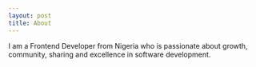 ```yaml
---
layout: post
title: About
---
```


I am a Frontend Developer from Nigeria who is passionate about growth, community, sharing and excellence in software development.